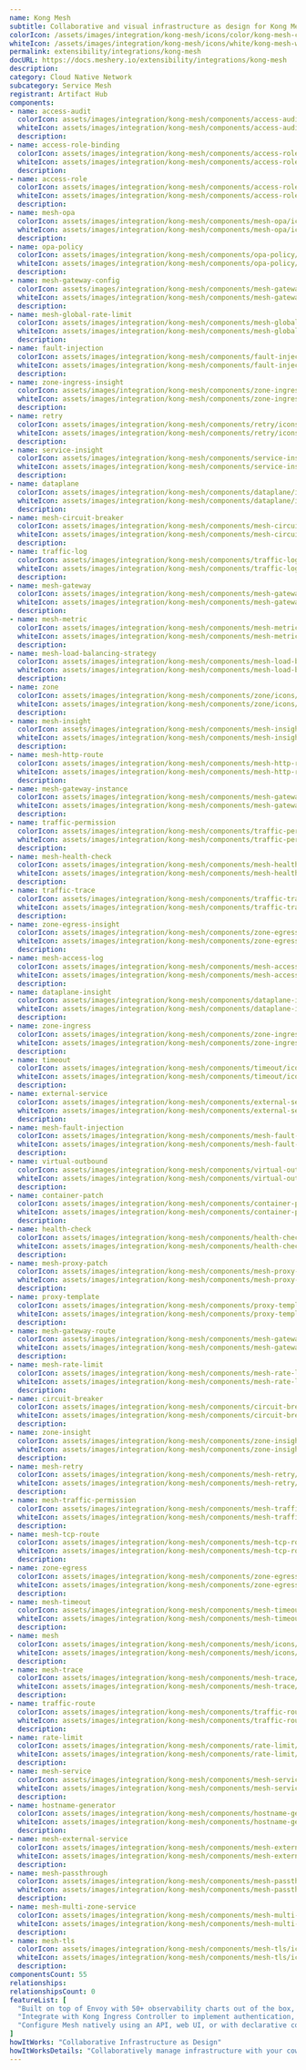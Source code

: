 ```yaml
---
name: Kong Mesh
subtitle: Collaborative and visual infrastructure as design for Kong Mesh
colorIcon: /assets/images/integration/kong-mesh/icons/color/kong-mesh-color.svg
whiteIcon: /assets/images/integration/kong-mesh/icons/white/kong-mesh-white.svg
permalink: extensibility/integrations/kong-mesh
docURL: https://docs.meshery.io/extensibility/integrations/kong-mesh
description: 
category: Cloud Native Network
subcategory: Service Mesh
registrant: Artifact Hub
components: 
- name: access-audit
  colorIcon: assets/images/integration/kong-mesh/components/access-audit/icons/color/access-audit-color.svg
  whiteIcon: assets/images/integration/kong-mesh/components/access-audit/icons/white/access-audit-white.svg
  description: 
- name: access-role-binding
  colorIcon: assets/images/integration/kong-mesh/components/access-role-binding/icons/color/access-role-binding-color.svg
  whiteIcon: assets/images/integration/kong-mesh/components/access-role-binding/icons/white/access-role-binding-white.svg
  description: 
- name: access-role
  colorIcon: assets/images/integration/kong-mesh/components/access-role/icons/color/access-role-color.svg
  whiteIcon: assets/images/integration/kong-mesh/components/access-role/icons/white/access-role-white.svg
  description: 
- name: mesh-opa
  colorIcon: assets/images/integration/kong-mesh/components/mesh-opa/icons/color/mesh-opa-color.svg
  whiteIcon: assets/images/integration/kong-mesh/components/mesh-opa/icons/white/mesh-opa-white.svg
  description: 
- name: opa-policy
  colorIcon: assets/images/integration/kong-mesh/components/opa-policy/icons/color/opa-policy-color.svg
  whiteIcon: assets/images/integration/kong-mesh/components/opa-policy/icons/white/opa-policy-white.svg
  description: 
- name: mesh-gateway-config
  colorIcon: assets/images/integration/kong-mesh/components/mesh-gateway-config/icons/color/mesh-gateway-config-color.svg
  whiteIcon: assets/images/integration/kong-mesh/components/mesh-gateway-config/icons/white/mesh-gateway-config-white.svg
  description: 
- name: mesh-global-rate-limit
  colorIcon: assets/images/integration/kong-mesh/components/mesh-global-rate-limit/icons/color/mesh-global-rate-limit-color.svg
  whiteIcon: assets/images/integration/kong-mesh/components/mesh-global-rate-limit/icons/white/mesh-global-rate-limit-white.svg
  description: 
- name: fault-injection
  colorIcon: assets/images/integration/kong-mesh/components/fault-injection/icons/color/fault-injection-color.svg
  whiteIcon: assets/images/integration/kong-mesh/components/fault-injection/icons/white/fault-injection-white.svg
  description: 
- name: zone-ingress-insight
  colorIcon: assets/images/integration/kong-mesh/components/zone-ingress-insight/icons/color/zone-ingress-insight-color.svg
  whiteIcon: assets/images/integration/kong-mesh/components/zone-ingress-insight/icons/white/zone-ingress-insight-white.svg
  description: 
- name: retry
  colorIcon: assets/images/integration/kong-mesh/components/retry/icons/color/retry-color.svg
  whiteIcon: assets/images/integration/kong-mesh/components/retry/icons/white/retry-white.svg
  description: 
- name: service-insight
  colorIcon: assets/images/integration/kong-mesh/components/service-insight/icons/color/service-insight-color.svg
  whiteIcon: assets/images/integration/kong-mesh/components/service-insight/icons/white/service-insight-white.svg
  description: 
- name: dataplane
  colorIcon: assets/images/integration/kong-mesh/components/dataplane/icons/color/dataplane-color.svg
  whiteIcon: assets/images/integration/kong-mesh/components/dataplane/icons/white/dataplane-white.svg
  description: 
- name: mesh-circuit-breaker
  colorIcon: assets/images/integration/kong-mesh/components/mesh-circuit-breaker/icons/color/mesh-circuit-breaker-color.svg
  whiteIcon: assets/images/integration/kong-mesh/components/mesh-circuit-breaker/icons/white/mesh-circuit-breaker-white.svg
  description: 
- name: traffic-log
  colorIcon: assets/images/integration/kong-mesh/components/traffic-log/icons/color/traffic-log-color.svg
  whiteIcon: assets/images/integration/kong-mesh/components/traffic-log/icons/white/traffic-log-white.svg
  description: 
- name: mesh-gateway
  colorIcon: assets/images/integration/kong-mesh/components/mesh-gateway/icons/color/mesh-gateway-color.svg
  whiteIcon: assets/images/integration/kong-mesh/components/mesh-gateway/icons/white/mesh-gateway-white.svg
  description: 
- name: mesh-metric
  colorIcon: assets/images/integration/kong-mesh/components/mesh-metric/icons/color/mesh-metric-color.svg
  whiteIcon: assets/images/integration/kong-mesh/components/mesh-metric/icons/white/mesh-metric-white.svg
  description: 
- name: mesh-load-balancing-strategy
  colorIcon: assets/images/integration/kong-mesh/components/mesh-load-balancing-strategy/icons/color/mesh-load-balancing-strategy-color.svg
  whiteIcon: assets/images/integration/kong-mesh/components/mesh-load-balancing-strategy/icons/white/mesh-load-balancing-strategy-white.svg
  description: 
- name: zone
  colorIcon: assets/images/integration/kong-mesh/components/zone/icons/color/zone-color.svg
  whiteIcon: assets/images/integration/kong-mesh/components/zone/icons/white/zone-white.svg
  description: 
- name: mesh-insight
  colorIcon: assets/images/integration/kong-mesh/components/mesh-insight/icons/color/mesh-insight-color.svg
  whiteIcon: assets/images/integration/kong-mesh/components/mesh-insight/icons/white/mesh-insight-white.svg
  description: 
- name: mesh-http-route
  colorIcon: assets/images/integration/kong-mesh/components/mesh-http-route/icons/color/mesh-http-route-color.svg
  whiteIcon: assets/images/integration/kong-mesh/components/mesh-http-route/icons/white/mesh-http-route-white.svg
  description: 
- name: mesh-gateway-instance
  colorIcon: assets/images/integration/kong-mesh/components/mesh-gateway-instance/icons/color/mesh-gateway-instance-color.svg
  whiteIcon: assets/images/integration/kong-mesh/components/mesh-gateway-instance/icons/white/mesh-gateway-instance-white.svg
  description: 
- name: traffic-permission
  colorIcon: assets/images/integration/kong-mesh/components/traffic-permission/icons/color/traffic-permission-color.svg
  whiteIcon: assets/images/integration/kong-mesh/components/traffic-permission/icons/white/traffic-permission-white.svg
  description: 
- name: mesh-health-check
  colorIcon: assets/images/integration/kong-mesh/components/mesh-health-check/icons/color/mesh-health-check-color.svg
  whiteIcon: assets/images/integration/kong-mesh/components/mesh-health-check/icons/white/mesh-health-check-white.svg
  description: 
- name: traffic-trace
  colorIcon: assets/images/integration/kong-mesh/components/traffic-trace/icons/color/traffic-trace-color.svg
  whiteIcon: assets/images/integration/kong-mesh/components/traffic-trace/icons/white/traffic-trace-white.svg
  description: 
- name: zone-egress-insight
  colorIcon: assets/images/integration/kong-mesh/components/zone-egress-insight/icons/color/zone-egress-insight-color.svg
  whiteIcon: assets/images/integration/kong-mesh/components/zone-egress-insight/icons/white/zone-egress-insight-white.svg
  description: 
- name: mesh-access-log
  colorIcon: assets/images/integration/kong-mesh/components/mesh-access-log/icons/color/mesh-access-log-color.svg
  whiteIcon: assets/images/integration/kong-mesh/components/mesh-access-log/icons/white/mesh-access-log-white.svg
  description: 
- name: dataplane-insight
  colorIcon: assets/images/integration/kong-mesh/components/dataplane-insight/icons/color/dataplane-insight-color.svg
  whiteIcon: assets/images/integration/kong-mesh/components/dataplane-insight/icons/white/dataplane-insight-white.svg
  description: 
- name: zone-ingress
  colorIcon: assets/images/integration/kong-mesh/components/zone-ingress/icons/color/zone-ingress-color.svg
  whiteIcon: assets/images/integration/kong-mesh/components/zone-ingress/icons/white/zone-ingress-white.svg
  description: 
- name: timeout
  colorIcon: assets/images/integration/kong-mesh/components/timeout/icons/color/timeout-color.svg
  whiteIcon: assets/images/integration/kong-mesh/components/timeout/icons/white/timeout-white.svg
  description: 
- name: external-service
  colorIcon: assets/images/integration/kong-mesh/components/external-service/icons/color/external-service-color.svg
  whiteIcon: assets/images/integration/kong-mesh/components/external-service/icons/white/external-service-white.svg
  description: 
- name: mesh-fault-injection
  colorIcon: assets/images/integration/kong-mesh/components/mesh-fault-injection/icons/color/mesh-fault-injection-color.svg
  whiteIcon: assets/images/integration/kong-mesh/components/mesh-fault-injection/icons/white/mesh-fault-injection-white.svg
  description: 
- name: virtual-outbound
  colorIcon: assets/images/integration/kong-mesh/components/virtual-outbound/icons/color/virtual-outbound-color.svg
  whiteIcon: assets/images/integration/kong-mesh/components/virtual-outbound/icons/white/virtual-outbound-white.svg
  description: 
- name: container-patch
  colorIcon: assets/images/integration/kong-mesh/components/container-patch/icons/color/container-patch-color.svg
  whiteIcon: assets/images/integration/kong-mesh/components/container-patch/icons/white/container-patch-white.svg
  description: 
- name: health-check
  colorIcon: assets/images/integration/kong-mesh/components/health-check/icons/color/health-check-color.svg
  whiteIcon: assets/images/integration/kong-mesh/components/health-check/icons/white/health-check-white.svg
  description: 
- name: mesh-proxy-patch
  colorIcon: assets/images/integration/kong-mesh/components/mesh-proxy-patch/icons/color/mesh-proxy-patch-color.svg
  whiteIcon: assets/images/integration/kong-mesh/components/mesh-proxy-patch/icons/white/mesh-proxy-patch-white.svg
  description: 
- name: proxy-template
  colorIcon: assets/images/integration/kong-mesh/components/proxy-template/icons/color/proxy-template-color.svg
  whiteIcon: assets/images/integration/kong-mesh/components/proxy-template/icons/white/proxy-template-white.svg
  description: 
- name: mesh-gateway-route
  colorIcon: assets/images/integration/kong-mesh/components/mesh-gateway-route/icons/color/mesh-gateway-route-color.svg
  whiteIcon: assets/images/integration/kong-mesh/components/mesh-gateway-route/icons/white/mesh-gateway-route-white.svg
  description: 
- name: mesh-rate-limit
  colorIcon: assets/images/integration/kong-mesh/components/mesh-rate-limit/icons/color/mesh-rate-limit-color.svg
  whiteIcon: assets/images/integration/kong-mesh/components/mesh-rate-limit/icons/white/mesh-rate-limit-white.svg
  description: 
- name: circuit-breaker
  colorIcon: assets/images/integration/kong-mesh/components/circuit-breaker/icons/color/circuit-breaker-color.svg
  whiteIcon: assets/images/integration/kong-mesh/components/circuit-breaker/icons/white/circuit-breaker-white.svg
  description: 
- name: zone-insight
  colorIcon: assets/images/integration/kong-mesh/components/zone-insight/icons/color/zone-insight-color.svg
  whiteIcon: assets/images/integration/kong-mesh/components/zone-insight/icons/white/zone-insight-white.svg
  description: 
- name: mesh-retry
  colorIcon: assets/images/integration/kong-mesh/components/mesh-retry/icons/color/mesh-retry-color.svg
  whiteIcon: assets/images/integration/kong-mesh/components/mesh-retry/icons/white/mesh-retry-white.svg
  description: 
- name: mesh-traffic-permission
  colorIcon: assets/images/integration/kong-mesh/components/mesh-traffic-permission/icons/color/mesh-traffic-permission-color.svg
  whiteIcon: assets/images/integration/kong-mesh/components/mesh-traffic-permission/icons/white/mesh-traffic-permission-white.svg
  description: 
- name: mesh-tcp-route
  colorIcon: assets/images/integration/kong-mesh/components/mesh-tcp-route/icons/color/mesh-tcp-route-color.svg
  whiteIcon: assets/images/integration/kong-mesh/components/mesh-tcp-route/icons/white/mesh-tcp-route-white.svg
  description: 
- name: zone-egress
  colorIcon: assets/images/integration/kong-mesh/components/zone-egress/icons/color/zone-egress-color.svg
  whiteIcon: assets/images/integration/kong-mesh/components/zone-egress/icons/white/zone-egress-white.svg
  description: 
- name: mesh-timeout
  colorIcon: assets/images/integration/kong-mesh/components/mesh-timeout/icons/color/mesh-timeout-color.svg
  whiteIcon: assets/images/integration/kong-mesh/components/mesh-timeout/icons/white/mesh-timeout-white.svg
  description: 
- name: mesh
  colorIcon: assets/images/integration/kong-mesh/components/mesh/icons/color/mesh-color.svg
  whiteIcon: assets/images/integration/kong-mesh/components/mesh/icons/white/mesh-white.svg
  description: 
- name: mesh-trace
  colorIcon: assets/images/integration/kong-mesh/components/mesh-trace/icons/color/mesh-trace-color.svg
  whiteIcon: assets/images/integration/kong-mesh/components/mesh-trace/icons/white/mesh-trace-white.svg
  description: 
- name: traffic-route
  colorIcon: assets/images/integration/kong-mesh/components/traffic-route/icons/color/traffic-route-color.svg
  whiteIcon: assets/images/integration/kong-mesh/components/traffic-route/icons/white/traffic-route-white.svg
  description: 
- name: rate-limit
  colorIcon: assets/images/integration/kong-mesh/components/rate-limit/icons/color/rate-limit-color.svg
  whiteIcon: assets/images/integration/kong-mesh/components/rate-limit/icons/white/rate-limit-white.svg
  description: 
- name: mesh-service
  colorIcon: assets/images/integration/kong-mesh/components/mesh-service/icons/color/mesh-service-color.svg
  whiteIcon: assets/images/integration/kong-mesh/components/mesh-service/icons/white/mesh-service-white.svg
  description: 
- name: hostname-generator
  colorIcon: assets/images/integration/kong-mesh/components/hostname-generator/icons/color/hostname-generator-color.svg
  whiteIcon: assets/images/integration/kong-mesh/components/hostname-generator/icons/white/hostname-generator-white.svg
  description: 
- name: mesh-external-service
  colorIcon: assets/images/integration/kong-mesh/components/mesh-external-service/icons/color/mesh-external-service-color.svg
  whiteIcon: assets/images/integration/kong-mesh/components/mesh-external-service/icons/white/mesh-external-service-white.svg
  description: 
- name: mesh-passthrough
  colorIcon: assets/images/integration/kong-mesh/components/mesh-passthrough/icons/color/mesh-passthrough-color.svg
  whiteIcon: assets/images/integration/kong-mesh/components/mesh-passthrough/icons/white/mesh-passthrough-white.svg
  description: 
- name: mesh-multi-zone-service
  colorIcon: assets/images/integration/kong-mesh/components/mesh-multi-zone-service/icons/color/mesh-multi-zone-service-color.svg
  whiteIcon: assets/images/integration/kong-mesh/components/mesh-multi-zone-service/icons/white/mesh-multi-zone-service-white.svg
  description: 
- name: mesh-tls
  colorIcon: assets/images/integration/kong-mesh/components/mesh-tls/icons/color/mesh-tls-color.svg
  whiteIcon: assets/images/integration/kong-mesh/components/mesh-tls/icons/white/mesh-tls-white.svg
  description: 
componentsCount: 55
relationships: 
relationshipsCount: 0
featureList: [
  "Built on top of Envoy with 50+ observability charts out of the box, you can collect metrics, traces and logs of all L4-L7 traffic.",
  "Integrate with Kong Ingress Controller to implement authentication, transformations, and other functionalities across Kubernetes clusters with zero downtime.",
  "Configure Mesh natively using an API, web UI, or with declarative configuration to manage updates via your CI/CD pipelines."
]
howItWorks: "Collaborative Infrastructure as Design"
howItWorksDetails: "Collaboratively manage infrastructure with your coworkers synchronously sharing the same designs."
---
```

